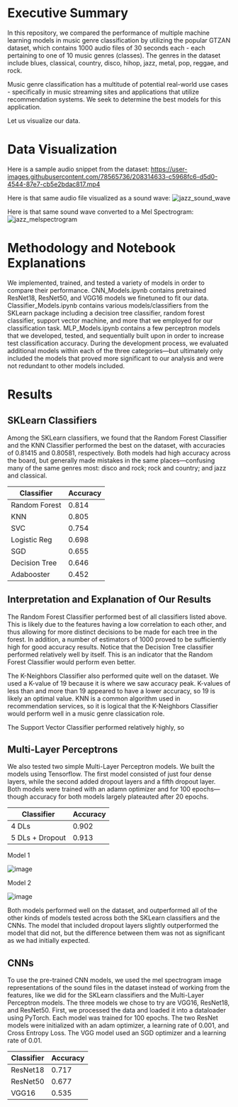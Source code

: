# Executive Summary
In this repository, we compared the performance of multiple machine learning models in music genre classification by utilizing the popular GTZAN dataset, which contains 1000 audio files of 30 seconds each - each pertaining to one of 10 music genres (classes). The genres in the dataset include blues, classical, country, disco, hihop, jazz, metal, pop, reggae, and rock.

Music genre classification has a multitude of potential real-world use cases - specifically in music streaming sites and applications that utilize recommendation systems. We seek to determine the best models for this application. 

Let us visualize our data.

# Data Visualization
Here is a sample audio snippet from the dataset:
https://user-images.githubusercontent.com/78565736/208314633-c5968fc6-d5d0-4544-87e7-cb5e2bdac817.mp4

Here is that same audio file visualized as a sound wave:
![jazz_sound_wave](https://user-images.githubusercontent.com/78565736/208314679-496fe05a-49e1-462e-934a-f09604497b8d.png)

Here is that same sound wave converted to a Mel Spectrogram:
![jazz_melspectrogram](https://user-images.githubusercontent.com/78565736/208314770-b0526f7c-c769-42c9-b30a-57ce2307a2ab.png)

# Methodology and Notebook Explanations
We implemented, trained, and tested a variety of models in order to compare their performance. CNN_Models.ipynb contains pretrained ResNet18, ResNet50, and VGG16 models we finetuned to fit our data. Classifier_Models.ipynb contains various models/classifiers from the SKLearn package including a decision tree classifier, random forest classifier, support vector machine, and more that we employed for our classification task. MLP_Models.ipynb contains a few perceptron models that we developed, tested, and sequentially built upon in order to increase test classification accuracy. During the development process, we evaluated additional models within each of the three categories—but ultimately only included the models that proved more significant to our analysis and were not redundant to other models included.

# Results
## SKLearn Classifiers
Among the SKLearn classifiers, we found that the Random Forest Classifier and the KNN Classifier performed the best on the dataset, with accuracies of 0.81415 and 0.80581, respectively. Both models had high accuracy across the board, but generally made mistakes in the same places—confusing many of the same genres most: disco and rock; rock and country; and jazz and classical.

| Classifier    | Accuracy      |
| ------------- | ------------- |
| Random Forest | 0.814         |
| KNN           | 0.805         |
| SVC           | 0.754         |
| Logistic Reg  | 0.698         |
| SGD           | 0.655         |
| Decision Tree | 0.646         |
| Adabooster    | 0.452         |

## Interpretation and Explanation of Our Results
The Random Forest Classifier performed best of all classifiers listed above. This is likely due to the features having a low correlation to each other, and thus allowing for more distinct decisions to be made for each tree in the forest. In addition, a number of estimators of 1000 proved to be sufficiently high for good accuracy results. Notice that the Decision Tree classifier performed relatively well by itself. This is an indicator that the Random Forest Classifier would perform even better.

The K-Neighbors Classifier also performed quite well on the dataset. We used a K-value of 19 because it is where we saw accuracy peak. K-values of less than and more than 19 appeared to have a lower accuracy, so 19 is likely an optimal value. KNN is a common algorithm used in recommendation services, so it is logical that the K-Neighbors Classifier would perform well in a music genre classication role.

The Support Vector Classifier performed relatively highly, so 

## Multi-Layer Perceptrons
We also tested two simple Multi-Layer Perceptron models. We built the models using Tensorflow. The first model consisted of just four dense layers, while the second added dropout layers and a fifth dropout layer. Both models were trained with an adamn optimizer and for 100 epochs—though accuracy for both models largely plateauted after 20 epochs. 

| Classifier      | Accuracy      |
| --------------- | ------------- |
| 4 DLs           | 0.902         |
| 5 DLs + Dropout | 0.913         |

Model 1

![image](https://user-images.githubusercontent.com/98373786/208317549-06da95d5-ebb2-4a60-9009-c851a7991cb1.png)

Model 2

![image](https://user-images.githubusercontent.com/98373786/208317585-ab0c1df1-1575-47e3-9a69-038ef55cfbbc.png)

Both models performed well on the dataset, and outperformed all of the other kinds of models tested across both the SKLearn classifiers and the CNNs. The model that included dropout layers slightly outperformed the model that did not, but the difference between them was not as significant as we had initially expected.

## CNNs
To use the pre-trained CNN models, we used the mel spectrogram image representations of the sound files in the dataset instead of working from the features, like we did for the SKLearn classifiers and the Multi-Layer Perceptron models. The three models we chose to try are VGG16, ResNet18, and ResNet50. First, we processed the data and loaded it into a dataloader using PyTorch.
Each model was trained for 100 epochs. The two ResNet models were initialized with an adam optimizer, a learning rate of 0.001, and Cross Entropy Loss. The VGG model used an SGD optimizer and a learning rate of 0.01.

| Classifier    | Accuracy      |
| ------------- | ------------- |
| ResNet18      | 0.717         |
| ResNet50      | 0.677         |
| VGG16         | 0.535         |
